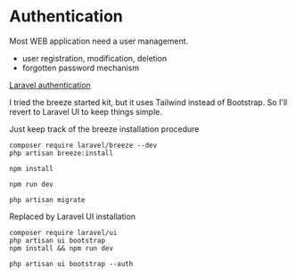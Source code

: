 # Authentication

Most WEB application need a user management.

* user registration, modification, deletion
* forgotten password mechanism

[Laravel authentication](https://laravel.com/docs/8.x/authentication)

I tried the breeze started kit, but it uses Tailwind instead of Bootstrap.
So I'll revert to Laravel UI to keep things simple.

Just keep track of the breeze installation procedure

    composer require laravel/breeze --dev
    php artisan breeze:install

    npm install

    npm run dev

    php artisan migrate    
    
Replaced by Laravel UI installation
    
    composer require laravel/ui
    php artisan ui bootstrap
    npm install && npm run dev
    
    php artisan ui bootstrap --auth
    
    
    
    